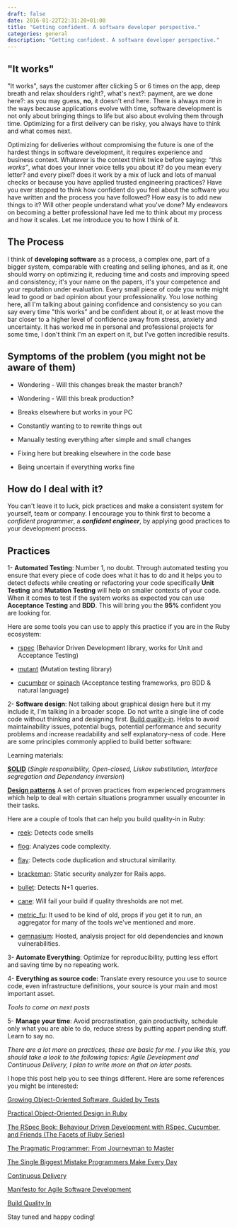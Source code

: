 ```yaml
--- 
draft: false
date: 2016-01-22T22:31:20+01:00
title: "Getting confident. A software developer perspective."
categories: general
description: "Getting confident. A software developer perspective."
---
```


## "It works"

"It works", says the customer after clicking 5 or 6 times on the app, deep breath and relax shoulders right?, what's next?: payment, are we done here?: as you may guess, **no**, it doesn't end here. There is always more in the ways because applications evolve with time, software development is not only about bringing things to life but also about evolving them through time. Optimizing for a first delivery can be risky, you always have to think and what comes next.

Optimizing for deliveries without compromising the future is one of the hardest things in software development, it requires experience and business context. Whatever is the context think twice before saying: *“this works”*, what does your inner voice tells you about it? do you mean every letter? and every pixel? does it work by a mix of luck and lots of manual checks or because you have applied trusted engineering practices? Have you ever stopped to think how confident do you feel about the software you have written and the process you have followed? How easy is to add new things to it? Will other people understand what you've done? My endeavors on becoming a better professional have led me to think about my process and how it scales. Let me introduce you to how I think of it.

## The Process

I think of **developing software** as a process, a complex one, part of a bigger system, comparable with creating and selling iphones, and as it, one should worry on optimizing it, reducing time and costs and improving speed and consistency; it's your name on the papers, it's your competence and your reputation under evaluation. Every small piece of code you write might lead to good or bad opinion about your professionality. You lose nothing here, all I'm talking about gaining confidence and consistency so you can say every time "this works" and be confident about it, or at least move the bar closer to a higher level of confidence away from stress, anxiety and uncertainty. It has worked me in personal and professional projects for some time, I don't think I'm an expert on it, but I've gotten incredible results.

## Symptoms of the problem (you might not be aware of them)

* Wondering - Will this changes break the master branch?

* Wondering  - Will this break production?

* Breaks elsewhere but works in your PC

* Constantly wanting to to rewrite things out

* Manually testing everything after simple and small changes

* Fixing here but breaking elsewhere in the code base

* Being uncertain if everything works fine

## How do I deal with it?

You can't leave it to luck, pick practices and make a consistent system for yourself, team or company. I encourage you to think first to become a *confident programmer*, a ***confident engineer***, by applying good practices to your development process.

## Practices

1- **Automated Testing**: Number 1, no doubt. Through automated testing you ensure that every piece of code does what it has to do and it helps you to detect defects while creating or refactoring your code specifically **Unit Testing** and **Mutation Testing** will help on smaller contexts of your code. When it comes to test if the system works as expected you can use **Acceptance Testing** and **BDD**. This will bring you the **95%** confident you are looking for.

Here are some tools you can use to apply this practice if you are in the Ruby ecosystem:

* [rspec](https://github.com/rspec/rspec) (Behavior Driven Development library, works for Unit and Acceptance Testing)

* [mutant](https://github.com/mbj/mutant) (Mutation testing library)

* [cucumber](https://github.com/cucumber/cucumber) or [spinach](http://codegram.github.com/spinach) (Acceptance testing frameworks, pro BDD & natural language)

2- **Software design**: Not talking about graphical design here but it my include it, I'm talking in a broader scope. Do not write a single line of code code without thinking and designing first. [Build quality-in](https://leanpub.com/buildqualityin). Helps to avoid maintainability issues, potential bugs, potential performance and security problems and increase readability and self explanatory-ness of code. Here are some principles commonly applied to build better software:

Learning materials:

[**SOLID**](https://en.wikipedia.org/wiki/SOLID_%28object-oriented_design%29) (*Single responsibility, Open-closed, Liskov substitution, Interface segregation and Dependency inversion*)

[**Design patterns**](https://en.wikipedia.org/wiki/Design_Patterns) A set of proven practices from experienced programmers which help to deal with certain situations programmer usually encounter in their tasks.

Here are a couple of tools that can help you build quality-in in Ruby:

* [reek](https://github.com/troessner/reek): Detects code smells

* [flog](http://ruby.sadi.st/Flog.html): Analyzes code complexity.

* [flay](https://github.com/seattlerb/flay): Detects code duplication and structural similarity.

* [brackeman](http://brakemanscanner.org/): Static security analyzer for Rails apps.

* [bullet](https://github.com/flyerhzm/bullet): Detects N+1 queries.

* [cane](https://github.com/square/cane): Will fail your build if quality thresholds are not met.

* [metric_fu](https://github.com/jscruggs/metric_fu): It used to be kind of old, props if you get it to run, an aggregator for many of the tools we’ve mentioned and more.

* [gemnasium](https://gemnasium.com): Hosted, analysis project for old dependencies and known vulnerabilities.

3- **Automate Everything**: Optimize for reproducibility, putting less effort and saving time by no repeating work.

4- **Everything as source code:** Translate every resource you use to source code, even infrastructure definitions, your source is your main and most important asset.

*Tools to come on next posts*

5- **Manage your time**: Avoid procrastination, gain productivity, schedule only what you are able to do, reduce stress by putting appart pending stuff. Learn to say no.


*There are a lot more on practices, these are basic for me. I you like this, you should take a look to the following topics: Agile Development and Continuous Delivery, I plan to write more on that on later posts.*

I hope this post help you to see things different. Here are some references you might be interested:

[Growing Object-Oriented Software, Guided by Tests](http://www.amazon.com/Growing-Object-Oriented-Software-Guided-Tests/dp/0321503627)

[Practical Object-Oriented Design in Ruby](http://www.poodr.com/)

[The RSpec Book: Behaviour Driven Development with RSpec, Cucumber, and Friends (The Facets of Ruby Series)](http://www.amazon.com/The-RSpec-Book-Behaviour-Development/dp/1934356379)

[The Pragmatic Programmer: From Journeyman to Master](http://www.amazon.com/The-Pragmatic-Programmer-Journeyman-Master/dp/020161622X)

[The Single Biggest Mistake Programmers Make Every Day](https://medium.com/javascript-scene/the-single-biggest-mistake-programmers-make-every-day-62366b432308#.bu4q1fxmb)

[Continuous Delivery](http://continuousdelivery.com/)

[Manifesto for Agile Software Development](http://www.agilemanifesto.org/)

[Build Quality In](https://leanpub.com/buildqualityin)

Stay tuned and happy coding!
